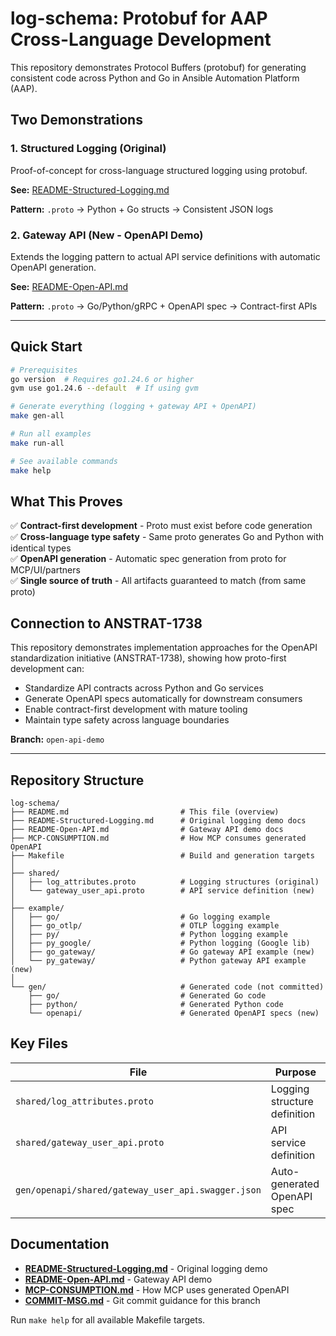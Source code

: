 # log-schema: Protobuf for AAP Cross-Language Development

This repository demonstrates Protocol Buffers (protobuf) for generating consistent code across Python and Go in Ansible Automation Platform (AAP).

## Two Demonstrations

### 1. Structured Logging (Original)

Proof-of-concept for cross-language structured logging using protobuf.

**See:** [README-Structured-Logging.md](README-Structured-Logging.md)

**Pattern:** `.proto` → Python + Go structs → Consistent JSON logs

### 2. Gateway API (New - OpenAPI Demo)

Extends the logging pattern to actual API service definitions with automatic OpenAPI generation.

**See:** [README-Open-API.md](README-Open-API.md)

**Pattern:** `.proto` → Go/Python/gRPC + OpenAPI spec → Contract-first APIs

---

## Quick Start

```bash
# Prerequisites
go version  # Requires go1.24.6 or higher
gvm use go1.24.6 --default  # If using gvm

# Generate everything (logging + gateway API + OpenAPI)
make gen-all

# Run all examples
make run-all

# See available commands
make help
```

## What This Proves

✅ **Contract-first development** - Proto must exist before code generation  
✅ **Cross-language type safety** - Same proto generates Go and Python with identical types  
✅ **OpenAPI generation** - Automatic spec generation from proto for MCP/UI/partners  
✅ **Single source of truth** - All artifacts guaranteed to match (from same proto)

## Connection to ANSTRAT-1738

This repository demonstrates implementation approaches for the OpenAPI standardization initiative (ANSTRAT-1738), showing how proto-first development can:
- Standardize API contracts across Python and Go services
- Generate OpenAPI specs automatically for downstream consumers
- Enable contract-first development with mature tooling
- Maintain type safety across language boundaries

**Branch:** `open-api-demo`

---

## Repository Structure

```
log-schema/
├── README.md                         # This file (overview)
├── README-Structured-Logging.md      # Original logging demo docs
├── README-Open-API.md                # Gateway API demo docs
├── MCP-CONSUMPTION.md                # How MCP consumes generated OpenAPI
├── Makefile                          # Build and generation targets
│
├── shared/
│   ├── log_attributes.proto          # Logging structures (original)
│   └── gateway_user_api.proto        # API service definition (new)
│
├── example/
│   ├── go/                           # Go logging example
│   ├── go_otlp/                      # OTLP logging example
│   ├── py/                           # Python logging example
│   ├── py_google/                    # Python logging (Google lib)
│   ├── go_gateway/                   # Go gateway API example (new)
│   └── py_gateway/                   # Python gateway API example (new)
│
└── gen/                              # Generated code (not committed)
    ├── go/                           # Generated Go code
    ├── python/                       # Generated Python code
    └── openapi/                      # Generated OpenAPI specs (new)
```

## Key Files

| File | Purpose |
|------|---------|
| `shared/log_attributes.proto` | Logging structure definition |
| `shared/gateway_user_api.proto` | API service definition |
| `gen/openapi/shared/gateway_user_api.swagger.json` | Auto-generated OpenAPI spec |

## Documentation

- **[README-Structured-Logging.md](README-Structured-Logging.md)** - Original logging demo
- **[README-Open-API.md](README-Open-API.md)** - Gateway API demo
- **[MCP-CONSUMPTION.md](MCP-CONSUMPTION.md)** - How MCP uses generated OpenAPI
- **[COMMIT-MSG.md](COMMIT-MSG.md)** - Git commit guidance for this branch

Run `make help` for all available Makefile targets.
